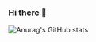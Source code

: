 ### Hi there 👋

![Anurag's GitHub stats](https://github-readme-stats.vercel.app/api?username=Axalandrax&show_icons=true&theme=radical)

